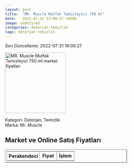 ```yaml
---
layout: post
title:  "MR. Muscle Mutfak Temizleyici 750 ml"
date:   2022-07-21 13:00:27 +0300
image: undefined
categories: deterjan-temizlik
tags: deterjan-temizlik
---
```


Son Güncelleme: 2022-07-21 16:00:27

<img src="undefined" width="200" alt="MR. Muscle Mutfak Temizleyici 750 ml market fiyatları" />

Kategori: Deterjan, Temizlik
<br />
Marka: Mr. Muscle

<h2>Market ve Online Satış Fiyatları</h2>

<table border="1" style="padding: 5px;width:80%;">
  <tr>
    <td style="padding: 5px;"><strong>Perakendeci</strong></td>
    <td><strong>Fiyat</strong></td>
    <td><strong>İşlem</strong></td>
  </tr>
  
</table>
